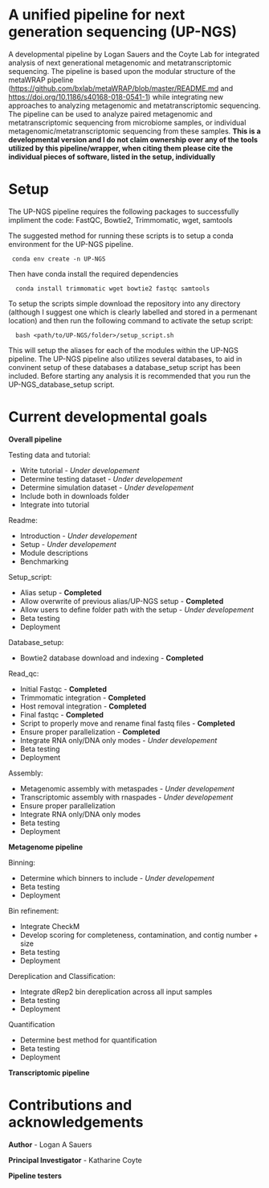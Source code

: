 # A unified pipeline for next generation sequencing (UP-NGS)
A developmental pipeline by Logan Sauers and the Coyte Lab for integrated analysis of next generational metagenomic and metatranscriptomic sequencing. The pipeline is based upon the modular structure of the metaWRAP pipeline (https://github.com/bxlab/metaWRAP/blob/master/README.md and https://doi.org/10.1186/s40168-018-0541-1) while integrating new approaches to analyzing metagenomic and metatranscriptomic sequencing. The pipeline can be used to analyze paired metagenomic and metatranscriptomic sequencing from microbiome samples, or individual metagenomic/metatranscriptomic sequencing from these samples. **This is a developmental version and I do not claim ownership over any of the tools utilized by this pipeline/wrapper, when citing them please cite the individual pieces of software, listed in the setup, individually**

# Setup
The UP-NGS pipeline requires the following packages to successfully impliment the code:
  FastQC, Bowtie2,  Trimmomatic, wget, samtools

The suggested method for running these scripts is to setup a conda environment for the UP-NGS pipeline. 
 ```
  conda env create -n UP-NGS
```

Then have conda install the required dependencies
```
  conda install trimmomatic wget bowtie2 fastqc samtools
```

To setup the scripts simple download the repository into any directory (although I suggest one which is clearly labelled and stored in a permenant location) and then run the following command to activate the setup script:
```
  bash <path/to/UP-NGS/folder>/setup_script.sh
```

This will setup the aliases for each of the modules within the UP-NGS pipeline. The UP-NGS pipeline also utilizes several databases, to aid in convinent setup of these databases a database_setup script has been included. Before starting any analysis it is recommended that you run the UP-NGS_database_setup script.

# Current developmental goals
**Overall pipeline**

Testing data and tutorial:
 - Write tutorial - *Under developement*
 - Determine testing dataset - *Under developement*
 - Determine simulation dataset - *Under developement*
 - Include both in downloads folder 
 - Integrate into tutorial

Readme:
  - Introduction - *Under developement*
  - Setup - *Under developement*
  - Module descriptions
 -  Benchmarking 

Setup_script:
  - Alias setup - **Completed**
  - Allow overwrite of previous alias/UP-NGS setup - **Completed**
  - Allow users to define folder path with the setup - *Under developement*
  - Beta testing
  - Deployment 

Database_setup:
  - Bowtie2 database download and indexing - **Completed**
  
Read_qc:
 - Initial Fastqc - **Completed**
 -  Trimmomatic integration - **Completed**
 - Host removal integration - **Completed**
 - Final fastqc - **Completed**
 -  Script to properly move and rename final fastq files - **Completed**
 - Ensure proper parallelization - **Completed**
 - Integrate RNA only/DNA only modes - *Under developement*
 - Beta testing  
 - Deployment

Assembly:
 - Metagenomic assembly with metaspades - *Under developement*
 - Transcriptomic assembly with rnaspades - *Under developement*
 - Ensure proper parallelization
 - Integrate RNA only/DNA only modes
 - Beta testing
 - Deployment

**Metagenome pipeline**

Binning:
 - Determine which binners to include - *Under developement*
 - Beta testing
 - Deployment
  
Bin refinement:
 - Integrate CheckM
 - Develop scoring for completeness, contamination, and contig number + size
 - Beta testing
 - Deployment
  
Dereplication and Classification:
 - Integrate dRep2 bin dereplication across all input samples
 - Beta testing
 - Deployment
  
Quantification
 - Determine best method for quantification
 - Beta testing
 - Deployment

**Transcriptomic pipeline**

# Contributions and acknowledgements

**Author** - Logan A Sauers

**Principal Investigator** - Katharine Coyte

**Pipeline testers** 
